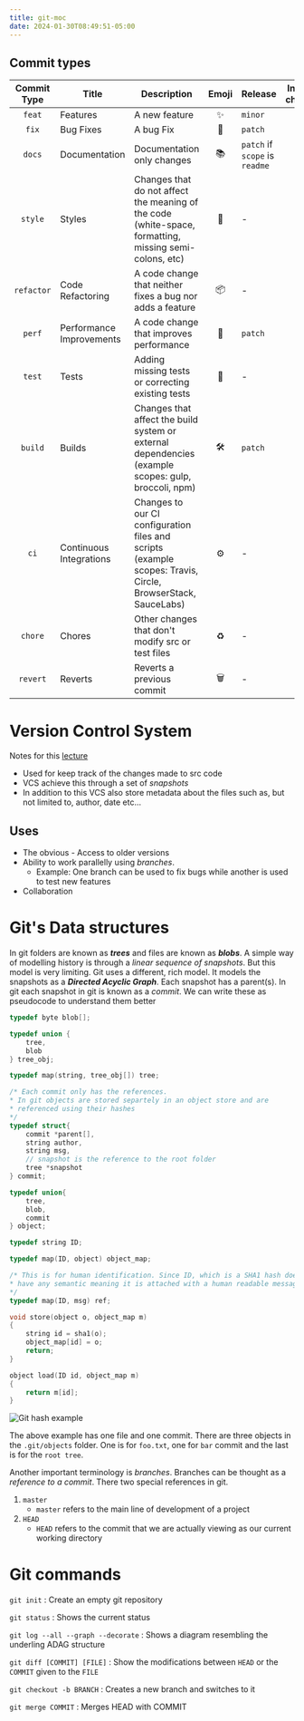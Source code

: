 ```yaml
---
title: git-moc
date: 2024-01-30T08:49:51-05:00
---
```

## Commit types

| Commit Type | Title                    | Description                                                                                                 | Emoji | Release                        | Include in changelog |
|:-----------:| ------------------------ | ----------------------------------------------------------------------------------------------------------- |:-----:| ------------------------------ |:--------------------:|
|   `feat`    | Features                 | A new feature                                                                                               |  ✨   | `minor`                        |        `true`        |
|    `fix`    | Bug Fixes                | A bug Fix                                                                                                   |  🐛   | `patch`                        |        `true`        |
|   `docs`    | Documentation            | Documentation only changes                                                                                  |  📚   | `patch` if `scope` is `readme` |        `true`        |
|   `style`   | Styles                   | Changes that do not affect the meaning of the code (white-space, formatting, missing semi-colons, etc)      |  💎   | -                              |        `true`        |
| `refactor`  | Code Refactoring         | A code change that neither fixes a bug nor adds a feature                                                   |  📦   | -                              |        `true`        |
|   `perf`    | Performance Improvements | A code change that improves performance                                                                     |  🚀   | `patch`                        |        `true`        |
|   `test`    | Tests                    | Adding missing tests or correcting existing tests                                                           |  🚨   | -                              |        `true`        |
|   `build`   | Builds                   | Changes that affect the build system or external dependencies (example scopes: gulp, broccoli, npm)         |   🛠   | `patch`                        |        `true`        |
|    `ci`     | Continuous Integrations  | Changes to our CI configuration files and scripts (example scopes: Travis, Circle, BrowserStack, SauceLabs) |  ⚙️   | -                              |        `true`        |
|   `chore`   | Chores                   | Other changes that don't modify src or test files                                                           |  ♻️   | -                              |        `true`        |
|  `revert`   | Reverts                  | Reverts a previous commit                                                                                   |   🗑   | -                              |        `true`        |



# Version Control System
Notes for this [lecture](https://www.youtube.com/watch?v=2sjqTHE0zok)

- Used for keep track of the changes made to src code
- VCS achieve this through a set of *snapshots*
- In addition to this VCS also store metadata about the files such as, but not
  limited to, author, date etc...
## Uses

- The obvious - Access to older versions
- Ability to work parallelly using *branches*.
    - Example: One branch can be used to fix bugs while another is used to test
      new features
- Collaboration      

# Git's Data structures

In git folders are known as ***trees*** and files are known as ***blobs***.
A simple way of modelling history is through a *linear sequence of snapshots*.
But this model is very limiting. Git uses a different, rich model. It models
the snapshots as a ***Directed Acyclic Graph***. Each snapshot has a parent(s).
In git each snapshot in git is known as a *commit*. We can write these as
pseudocode to understand them better

```c
typedef byte blob[];

typedef union {
    tree,
    blob
} tree_obj;

typedef map(string, tree_obj[]) tree;

/* Each commit only has the references.
* In git objects are stored separtely in an object store and are
* referenced using their hashes
*/
typedef struct{
    commit *parent[],
    string author,
    string msg,
    // snapshot is the reference to the root folder
    tree *snapshot
} commit;

typedef union{
    tree,
    blob,
    commit
} object;

typedef string ID;

typedef map(ID, object) object_map;

/* This is for human identification. Since ID, which is a SHA1 hash doesn't
* have any semantic meaning it is attached with a human readable message.
*/
typedef map(ID, msg) ref;

void store(object o, object_map m)
{
    string id = sha1(o);
    object_map[id] = o;
    return;
}

object load(ID id, object_map m)
{
    return m[id];
}
```

![Git hash example](git_hash.png)

The above example has one file and one commit. There are three objects in the
`.git/objects` folder. One is for `foo.txt`, one for `bar` commit and the last
is for the `root tree`.

Another important terminology is *branches*. Branches can be thought as a *reference
to a commit*. There two special references in git.
1. `master`
    - `master` refers to the main line of development of a project
2. `HEAD`
    - `HEAD` refers to the commit that we are actually viewing as our current
      working directory

# Git commands

`git init`
: Create an empty git repository

`git status`
: Shows the current status

`git log --all --graph --decorate`
: Shows a diagram resembling the underling ADAG structure


`git diff [COMMIT] [FILE]`
: Show the modifications between `HEAD` or the `COMMIT` given to the `FILE`

`git checkout -b BRANCH`
: Creates a new branch and switches to it

`git merge COMMIT`
: Merges HEAD with COMMIT


